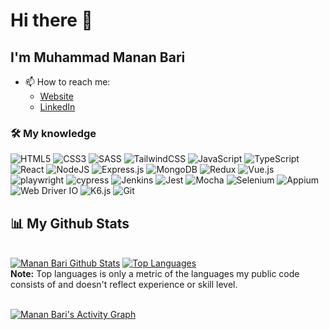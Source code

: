 # Hi there 👋

## I'm Muhammad Manan Bari

- 📫 How to reach me:
  - [Website](https://www.azadpunchy.com)
  - [LinkedIn](https://linkedin.com/in/azadpunchy)

### 🛠 My knowledge

![HTML5](https://img.shields.io/badge/html5-%23E34F26.svg?style=flat-square&logo=html5&logoColor=white)
![CSS3](https://img.shields.io/badge/css3-%231572B6.svg?style=flat-square&logo=css3&logoColor=white)
![SASS](https://img.shields.io/badge/SASS-hotpink.svg?style=flat-square&logo=SASS&logoColor=white)
![TailwindCSS](https://img.shields.io/badge/tailwindcss-%2338B2AC.svg?style=flat-square&logo=tailwind-css&logoColor=white)
![JavaScript](https://img.shields.io/badge/javascript-%23323330.svg?style=flat-square&logo=javascript&logoColor=%23F7DF1E)
![TypeScript](https://img.shields.io/badge/typescript-%23007ACC.svg?style=flat-square&logo=typescript&logoColor=white)
![React](https://img.shields.io/badge/react-%2320232a.svg?style=flat-square&logo=react&logoColor=%2361DAFB)
![NodeJS](https://img.shields.io/badge/node.js-6DA55F?style=flat-square&logo=node.js&logoColor=white)
![Express.js](https://img.shields.io/badge/express.js-%23404d59.svg?style=flat-square&logo=express&logoColor=%2361DAFB)
![MongoDB](https://img.shields.io/badge/MongoDB-%234ea94b.svg?style=flat-square&logo=mongodb&logoColor=white)
![Redux](https://img.shields.io/badge/redux-%23593d88.svg?style=flat-square&logo=redux&logoColor=white)
![Vue.js](https://img.shields.io/badge/vuejs-%2335495e.svg?style=flat-squar&logo=vuedotjs&logoColor=%234FC08D)
![playwright](https://img.shields.io/badge/playwright-%2320232a.svg?style=flat-square&logo=playwright&logoColor=red)
![cypress](https://img.shields.io/badge/cypress-%23E5E5E5?style=flat-square&logo=cypress&logoColor=058a5e)
![Jenkins](https://img.shields.io/badge/jenkins-%232C5263.svg?style=flat-square&logo=jenkins&logoColor=white)
![Jest](https://img.shields.io/badge/-jest-%23C21325?style=flat-square&logo=jest&logoColor=white)
![Mocha](https://img.shields.io/badge/-mocha-%238D6748?style=flat-square&logo=mocha&logoColor=white)
![Selenium](https://img.shields.io/badge/-selenium-%43B02A?style=flat-square&logo=selenium&logoColor=white)
![Appium](https://img.shields.io/badge/appium-purple?style=flat-square&logo=appium&logoColor=white)
![Web Driver IO](https://img.shields.io/badge/webdriverio-%2320232a.svg?style=flat-square&logo=webdriverio&logoColor=white)
![K6.js](https://img.shields.io/badge/k6.js-%23593d88.svg?style=flat-square&logo=k6&logoColor=white)
![Git](https://img.shields.io/badge/git-%23F05033.svg?style=flat-square&logo=git&logoColor=white)

## 📊 My Github Stats

  <br/>
    <a href="https://github.com/azadpunchy/github-readme-stats"><img alt="Manan Bari Github Stats" src="https://github-readme-stats.vercel.app/api?username=azadpunchy&show_icons=true&count_private=true&theme=react&hide_border=true&bg_color=0D1117" /></a>
  <a href="https://github.com/azadpunchy/github-readme-stats"><img alt="Top Languages" src="https://github-readme-stats.vercel.app/api/top-langs/?username=azadpunchy&langs_count=8&count_private=true&layout=compact&theme=react&hide_border=true&bg_color=0D1117" /></a>
  <br/>
  <b>Note:</b> Top languages is only a metric of the languages my public code consists of and doesn't reflect experience or skill level.

<br/>
<br/>

<a href="https://github.com/azadpunchy/github-readme-activity-graph"><img alt="Manan Bari's Activity Graph" src="https://github-readme-activity-graph.vercel.app/graph?username=azadpunchy&bg_color=0D1117&color=5BCDEC&line=5BCDEC&point=FFFFFF&hide_border=true" /></a>

<br/>
<br/>
